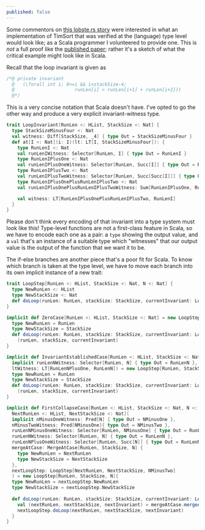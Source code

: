 ```yaml
---
published: false
---
```


Some commentors on [this lobste.rs story](https://lobste.rs/s/blokto/an_haskell_implementation_of_timsort_exhibits_the_same_bug_as_python_and_java_implementations) were interested in what an implementation of TimSort that was verified at the (language) type level would look like; as a Scala programmer I volunteered to provide one. This is *not* a full proof like the [published paper](http://www.envisage-project.eu/timsort-specification-and-verification/); rather it's a sketch of what the critical example might look like in Scala.

Recall that the loop invariant is given as

````java
/*@ private invariant 
  @   (\forall int i; 0<=i && i<stackSize-4; 
  @                      runLen[i] > runLen[i+1] + runLen[i+2]))
  @*/
````

This is a very concise notation that Scala doesn't have. I've opted to go the other way and produce a very explicit invariant-witness type.

````scala
trait LoopInvariant[RunLen <: HList, StackSize <: Nat] {
  type StackSizeMinusFour <: Nat
  val witness: Diff[StackSize, _4] { type Out = StackSizeMinusFour }
  def at[I <: Nat](i: I)(lt: LT[I, StackSizeMinusFour]): {
    type RunLenI <: Nat
    val runLenIWitness: Selector[RunLen, I] { type Out = RunLenI }
    type RunLenIPlusOne <: Nat
    val runLenIPlusOneWitness: Selector[RunLen, Succ[I]] { type Out = RunLenIPlusOne }
    type RunLenIPlusTwo <: Nat
    val runLenIPlusTwoWitness: Selector[RunLen, Succ[Succ[I]]] { type Out = RunLenIPlusTwo }
    type RunLenIPlusOnePlusRunLenIPlusTwo <: Nat
    val runLenIPlusOnePlusRunLenIPlusTwoWitness: Sum[RunLenIPlusOne, RunLenIPlusTwo] { type Out = RunLenIPlusOnePlusRunLenIPlusTwo }

    val witness: LT[RunLenIPlusOnePlusRunLenIPlusTwo, RunLenI]
  }
}
````

Please don't think every encoding of that invariant into a type system must look like this! Type-level functions are not a first-class feature in Scala, so we have to encode each one as a pair: a `type` showing the output value, and a `val` that's an instance of a suitable type which "witnesses" that our output value is the output of the function that we want it to be.

The if-else branches are another piece that's a poor fit for Scala. To know which branch is taken at the type level, we have to move each branch into its own implicit instance of a new trait:

````scala
trait LoopStep[RunLen <: HList, StackSize <: Nat, N <: Nat] {
  type NewRunLen <: HList
  type NewStackSize <: Nat
  def doLoop(runLen: RunLen, stackSize: StackSize, currentInvariant: LoopInvariant[RunLen, StackSize]): (NewRunLen, NewStackSize, LoopInvariant[NewRunLen, NewStackSize])
}

implicit def ZeroCase[RunLen <: HList, StackSize <: Nat] = new LoopStep[RunLen, StackSize, _0] {
  type NewRunLen = RunLen
  type NewStackSize = StackSize
  def doLoop(runLen: RunLen, stackSize: StackSize, currentInvariant: LoopInvariant[RunLen, StackSize]) =
    (runLen, stackSize, currentInvariant)
}

implicit def InvariantEstablishedCase[RunLen <: HList, StackSize <: Nat, N <: Nat, RunLenN <: Nat, RunLenNPlusOne <: Nat](
  implicit runLenNWitness: Selector[RunLen, N] { type Out = RunLenN }, runLenNPlusOneWitness: Selector[RunLen, Succ[N]] { type Out = RunLenNPlusOne },
  ltWitness: LT[RunLenNPlusOne, RunLenN]) = new LoopStep[RunLen, StackSize, N] {
  type NewRunLen = RunLen
  type NewStackSize = StackSize
  def doLoop(runLen: RunLen, stackSize: StackSize, currentInvariant: LoopInvariant[RunLen, StackSize]) =
    (runLen, stackSize, currentInvariant)
}

implicit def FirstCollapseCase[RunLen <: HList, StackSize <: Nat, N <: Nat, NMinusOne <: Nat, NMinusTwo <: Nat, RunLenNMinusOne <: Nat, RunLenN <: Nat, RunLenNPlusOne <: Nat,
  NextRunLen <: HList, NextStackSize <: Nat](
  implicit nMinusOneWitness: Pred[N] { type Out = NMinusOne },
  nMinusTwoWitness: Pred[NMinusOne]{ type Out = NMinusTwo },
  runLenNMinusOneWitness: Selector[RunLen, NMinusOne] { type Out = RunLenNMinusOne },
  runLenNWitness: Selector[RunLen, N] { type Out = RunLenN },
  runLenNPlusOneWitness: Selector[RunLen, Succ[N]] { type Out = RunLenNPlusOne },
  mergeAtCase: MergeAtCase[RunLen, StackSize, N] {
    type NewRunLen = NextRunLen
    type NewStackSize = NextStackSize
  },
  nextLoopStep: LoopStep[NextRunLen, NextStackSize, NMinusTwo]
  ) = new LoopStep[RunLen, StackSize, N]{
  type NewRunLen = nextLoopStep.NewRunLen
  type NewStackSize = nextLoopStep.NewStackSize
    
  def doLoop(runLen: RunLen, stackSize: StackSize, currentInvariant: LoopInvariant[RunLen, StackSize]) = {
    val (nextRunLen, nextStackSize, nextInvariant) = mergeAtCase.mergeAt(runLen, stackSize, null.asInstanceOf[N])
    nextLoopStep.doLoop(nextRunLen, nextStackSize, nextInvariant)
  }
}
````
